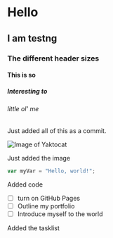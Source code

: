 # Hello
## I am testng
### The different header sizes
#### This is so
##### Interesting to
###### little ol' me


Just added all of this as a commit. 


![Image of Yaktocat](https://octodex.github.com/images/yaktocat.png)


Just added the image


``` javascript
var myVar = "Hello, world!";
```

Added code

- [ ] turn on GitHub Pages
- [ ] Outline my portfolio
- [ ] Introduce myself to the world

Added the tasklist
